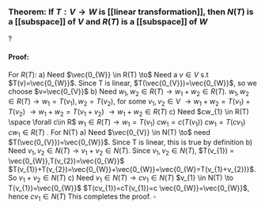### Theorem: If $T:V \to W$ is [[linear transformation]], then $N(T)$ is a [[subspace]] of $V$ and $R(T)$ is a [[subspace]] of $W$
?
#### Proof:
For $R(T)$:
a) Need $\vec{0_{W}} \in R(T) \to$ Need a $v \in  V$ s.t $T(v)=\vec{0_{W}}$. Since T is linear, $T(\vec{0_{V}})=\vec{0_{W}}$, so we choose $v=\vec{0_{V}}$
b) Need $w_{1},w_{2} \in R(T) \to w_{1}+w_{2} \in R(T)$.
$w_{1},w_{2}\in R(T) \to w_{1}=T(v_{1}),w_{2}=T(v_{2})$, for some $v_{1},v_{2} \in V$
$\to w_{1}+w_{2} = T(v_{1})+T(v_{2})$
$\to w_{1}+w_{2} = T(v_{1}+v_{2})$
$\to w_{1}+w_{2} \in R(T)$
c) Need $cw_{1} \in R(T) \space \forall c\in R$
$w_{1} \in R(T) \to w_{1}=T(v_{1})$
$cw_{1}=c(T(v_{1}))$
$cw_{1}=T(cv_{1})$
$cw_{1} \in R(T)$
.
For N(T)
a) Need $\vec{0_{V}} \in N(T) \to$ need $T(\vec{0_{V}})=\vec{0_{W}}$. Since T is linear, this is true by definition
b) Need $v_{1},v_{2} \in N(T) \to v_{1}+v_{2} \in N(T)$. Since $v_{1},v_{2} \in N(T)$, $T(v_{1}) = \vec{0_{W}},T(v_{2})=\vec{0_{W}}$
$T(v_{1})+T(v_{2})=\vec{0_{W}}+\vec{0_{W}}=\vec{0_{W}=T(v_{1}+v_{2})}$. So $v_{1}+v_{2} \in N(T)$
c) Need $v_{1} \in N(T) \to cv_{1} \in N(T)$
$v_{1} \in N(T) \to T(v_{1})=\vec{0_{W}}$
$T(cv_{1})=cT(v_{1})=c \vec{0_{W}}=\vec{0_{W}}$, hence $cv_{1} \in N(T)$
This completes the proof. $\square$
<!--SR:!2025-06-17,4,270-->
